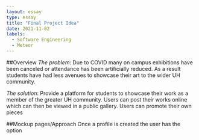 ```yaml
---
layout: essay
type: essay
title: "Final Project Idea"
date: 2021-11-02
labels:
  - Software Engineering
  - Meteor
---
```


##Overview
*The problem*: Due to COVID many on campus exhibitions have been canceled or attendance has been artificially reduced. As a result students have had less avenues to showcase their art to the wider UH community.

*The solution*: Provide a platform for students to showcase their work as a member of the greater UH community. Users can post their works online which can then be viewed in a public gallery. Users can promote their own pieces




##Mockup pages/Approach
Once a profile is created the user has the option 